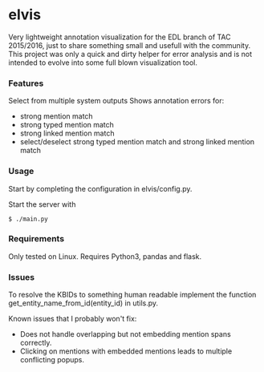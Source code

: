 # elvis

Very lightweight annotation visualization for the EDL branch of TAC 2015/2016, just to 
share something small and usefull with the community. This project was only a quick 
and dirty helper for error analysis and is not intended to evolve into some full blown 
visualization tool. 

### Features

Select from multiple system outputs
Shows annotation errors for: 
 - strong mention match
 - strong typed mention match
 - strong linked mention match
 - select/deselect strong typed mention match and strong linked mention match
 
### Usage

Start by completing the configuration in elvis/config.py. 

Start the server with

```
$ ./main.py
```

### Requirements

Only tested on Linux. Requires Python3, pandas and flask.

### Issues

To resolve the KBIDs to something human readable implement the function get_entity_name_from_id(entity_id) in utils.py.

Known issues that I probably won't fix:

 - Does not handle overlapping but not embedding mention spans correctly. 
 - Clicking on mentions with embedded mentions leads to multiple conflicting popups. 
